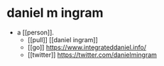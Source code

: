 # daniel m ingram

- a [[person]].
  - [[pull]] [[daniel ingram]]
  - [[go]] https://www.integrateddaniel.info/
  - [[twitter]] https://twitter.com/danielmingram

